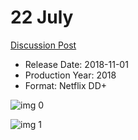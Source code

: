 # 22 July

[Discussion Post](https://www.avsforum.com/threads/bass-eq-for-filtered-movies.2995212/post-57088692)

* Release Date: 2018-11-01
* Production Year: 2018
* Format: Netflix DD+

![img 0](https://i.imgur.com/wGimI5x.jpg)

![img 1](https://i.imgur.com/J0Obwbg.jpg)

